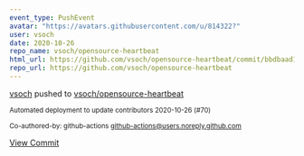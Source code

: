```yaml
---
event_type: PushEvent
avatar: "https://avatars.githubusercontent.com/u/814322?"
user: vsoch
date: 2020-10-26
repo_name: vsoch/opensource-heartbeat
html_url: https://github.com/vsoch/opensource-heartbeat/commit/bbdbaad10db60f6ed01447cd5001911290f5465e
repo_url: https://github.com/vsoch/opensource-heartbeat
---
```


<a href='https://github.com/vsoch' target='_blank'>vsoch</a> pushed to <a href='https://github.com/vsoch/opensource-heartbeat' target='_blank'>vsoch/opensource-heartbeat</a>

<small>Automated deployment to update contributors 2020-10-26 (#70)

Co-authored-by: github-actions <github-actions@users.noreply.github.com></small>

<a href='https://github.com/vsoch/opensource-heartbeat/commit/bbdbaad10db60f6ed01447cd5001911290f5465e' target='_blank'>View Commit</a>